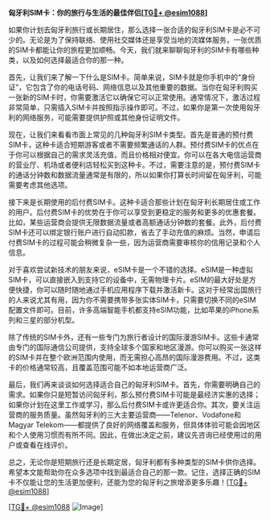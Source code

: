 **匈牙利SIM卡：你的旅行与生活的最佳伴侣[[TG💪+ @esim1088](https://t.me/s/esim1088)]**

如果你计划去匈牙利旅行或长期居住，那么选择一张合适的匈牙利SIM卡是必不可少的。无论是为了保持联络、使用社交媒体还是享受当地的流媒体服务，一张优质的SIM卡都能让你的旅程更加顺畅。今天，我们就来聊聊匈牙利的SIM卡有哪些种类，以及如何选择最适合你的那一种。

首先，让我们来了解一下什么是SIM卡。简单来说，SIM卡就是你手机中的“身份证”，它包含了你的电话号码、网络信息以及其他重要的数据。当你在匈牙利购买一张新的SIM卡时，你需要激活它以确保它可以正常使用。通常情况下，激活过程非常简单，只需插入SIM卡并按照指示操作即可。不过，如果你是第一次使用匈牙利的网络服务，可能需要提供护照或其他身份证明文件。

现在，让我们来看看市面上常见的几种匈牙利SIM卡类型。首先是普通的预付费SIM卡，这种卡适合短期游客或者不需要频繁通话的人群。预付费SIM卡的优点在于你可以根据自己的需求灵活充值，而且价格相对便宜。你可以在各大电信运营商的营业厅、机场或者便利店轻松买到这种卡。不过，需要注意的是，预付费SIM卡的通话分钟数和数据流量通常是有限的，所以如果你打算长时间留在匈牙利，可能需要考虑其他选项。

接下来是长期使用的后付费SIM卡。这种卡适合那些计划在匈牙利长期居住或工作的用户。后付费SIM卡的优势在于你可以享受到更稳定的服务和更多的优惠套餐。比如，某些运营商会提供无限数据流量或者高额通话分钟数的套餐。此外，后付费SIM卡还可以绑定银行账户进行自动扣款，省去了手动充值的麻烦。当然，申请后付费SIM卡的过程可能会稍微复杂一些，因为运营商需要审核你的信用记录和个人信息。

对于喜欢尝试新技术的朋友来说，eSIM卡是一个不错的选择。eSIM是一种虚拟SIM卡，可以直接嵌入到支持它的设备中，无需物理卡片。eSIM的最大好处是方便快捷，你可以随时随地通过手机应用程序下载并激活新卡。这对于经常出国旅行的人来说尤其有用，因为你不需要携带多张实体SIM卡，只需要切换不同的eSIM配置文件即可。目前，许多高端智能手机都支持eSIM功能，比如苹果的iPhone系列和三星的部分机型。

除了传统的SIM卡外，还有一些专门为旅行者设计的国际漫游SIM卡。这些卡通常由专门的国际通信公司提供，支持全球多个国家和地区漫游。你可以购买一张这样的SIM卡并在整个欧洲范围内使用，而无需担心高昂的国际漫游费用。不过，这类卡的价格通常较高，且覆盖范围可能不如本地运营商广泛。

最后，我们再来谈谈如何选择适合自己的匈牙利SIM卡。首先，你需要明确自己的需求。如果你只是短暂访问匈牙利，那么预付费SIM卡可能是最经济实惠的选择；如果你计划在这里工作或学习，那么后付费SIM卡或许更适合你。其次，要关注运营商的服务质量。虽然匈牙利的三大主要运营商——Telenor、Vodafone和Magyar Telekom——都提供了良好的网络覆盖和服务，但具体体验可能会因地区和个人使用习惯而有所不同。因此，在做出决定之前，建议先咨询已经使用过的用户或查看在线评价。

总之，无论你是短期旅行还是长期定居，匈牙利都有多种类型的SIM卡供你选择。希望本文能帮助你在众多选项中找到最适合自己的那一款。记住，选择正确的SIM卡不仅能让您的生活更加便利，还能为您的匈牙利之旅增添更多乐趣！[[TG💪+ @esim1088](https://t.me/s/esim1088)]

[[TG💪+ @esim1088](https://t.me/s/esim1088) ![Image](https://i.postimg.cc/4NQfJmqS/Snipaste-2025-05-13-00-14-12.png)]